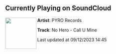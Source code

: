 ## Currently Playing on SoundCloud

[<img align="left" width="100" src="https://i1.sndcdn.com/artworks-9Kq4A5lYzvERn2vk-LErUGw-t500x500.jpg">](https://soundcloud.com/pyro_records/no-hero-call-u-mine?in=saxurn/sets/acid-override/)

**Artist**: PYRO Records 

**Track**: No Hero - Call U Mine

Last updated at 09/12/2023 14:45
